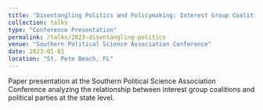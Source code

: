 ```yaml
---
title: "Disentangling Politics and Policymaking: Interest Group Coalitions and Parties in the American States"
collection: talks
type: "Conference Presentation"
permalink: /talks/2023-disentangling-politics
venue: "Southern Political Science Association Conference"
date: 2023-01-01
location: "St. Pete Beach, FL"
---
```


Paper presentation at the Southern Political Science Association Conference analyzing the relationship between interest group coalitions and political parties at the state level.